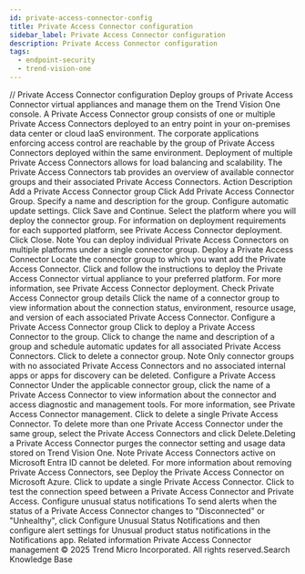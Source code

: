```yaml
---
id: private-access-connector-config
title: Private Access Connector configuration
sidebar_label: Private Access Connector configuration
description: Private Access Connector configuration
tags:
  - endpoint-security
  - trend-vision-one
---
```


/*<![CDATA[*/ $('#title').html($('meta[name=map-description]').attr('content')); /*]]>*/ Private Access Connector configuration Deploy groups of Private Access Connector virtual appliances and manage them on the Trend Vision One console. A Private Access Connector group consists of one or multiple Private Access Connectors deployed to an entry point in your on-premises data center or cloud IaaS environment. The corporate applications enforcing access control are reachable by the group of Private Access Connectors deployed within the same environment. Deployment of multiple Private Access Connectors allows for load balancing and scalability. The Private Access Connectors tab provides an overview of available connector groups and their associated Private Access Connectors. Action Description Add a Private Access Connector group Click Add Private Access Connector Group. Specify a name and description for the group. Configure automatic update settings. Click Save and Continue. Select the platform where you will deploy the connector group. For information on deployment requirements for each supported platform, see Private Access Connector deployment. Click Close. Note You can deploy individual Private Access Connectors on multiple platforms under a single connector group. Deploy a Private Access Connector Locate the connector group to which you want add the Private Access Connector. Click and follow the instructions to deploy the Private Access Connector virtual appliance to your preferred platform. For more information, see Private Access Connector deployment. Check Private Access Connector group details Click the name of a connector group to view information about the connection status, environment, resource usage, and version of each associated Private Access Connector. Configure a Private Access Connector group Click to deploy a Private Access Connector to the group. Click to change the name and description of a group and schedule automatic updates for all associated Private Access Connectors. Click to delete a connector group. Note Only connector groups with no associated Private Access Connectors and no associated internal apps or apps for discovery can be deleted. Configure a Private Access Connector Under the applicable connector group, click the name of a Private Access Connector to view information about the connector and access diagnostic and management tools. For more information, see Private Access Connector management. Click to delete a single Private Access Connector. To delete more than one Private Access Connector under the same group, select the Private Access Connectors and click Delete.Deleting a Private Access Connector purges the connector setting and usage data stored on Trend Vision One. Note Private Access Connectors active on Microsoft Entra ID cannot be deleted. For more information about removing Private Access Connectors, see Deploy the Private Access Connector on Microsoft Azure. Click to update a single Private Access Connector. Click to test the connection speed between a Private Access Connector and Private Access. Configure unusual status notifications To send alerts when the status of a Private Access Connector changes to "Disconnected" or "Unhealthy", click Configure Unusual Status Notifications and then configure alert settings for Unusual product status notifications in the Notifications app. Related information Private Access Connector management © 2025 Trend Micro Incorporated. All rights reserved.Search Knowledge Base